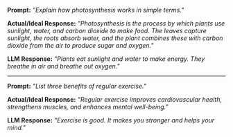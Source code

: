 **Prompt:**
*"Explain how photosynthesis works in simple terms."*

**Actual/Ideal Response:**
*"Photosynthesis is the process by which plants use sunlight, water, and carbon dioxide to make food. The leaves capture sunlight, the roots absorb water, and the plant combines these with carbon dioxide from the air to produce sugar and oxygen."*

**LLM Response:**
*"Plants eat sunlight and water to make energy. They breathe in air and breathe out oxygen."*

---

**Prompt:**
*"List three benefits of regular exercise."*

**Actual/Ideal Response:**
*"Regular exercise improves cardiovascular health, strengthens muscles, and enhances mental well-being."*

**LLM Response:**
*"Exercise is good. It makes you stronger and helps your mind."*
